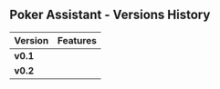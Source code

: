 ## Poker Assistant - Versions History

|Version |Features|
|--------|--------|
|**v0.1**|        |
|**v0.2**|        |
